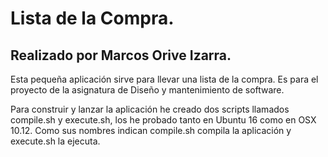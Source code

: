 # Lista de la Compra. 

## Realizado por Marcos Orive Izarra.

Esta pequeña aplicación sirve para llevar una lista de la compra. Es para el proyecto de la asignatura de 
Diseño y mantenimiento de software. 

Para construir y lanzar la aplicación he creado dos scripts llamados compile.sh y execute.sh, los he probado tanto en Ubuntu 16 como en OSX 10.12. Como sus nombres indican compile.sh compila la aplicación y execute.sh la ejecuta. 
